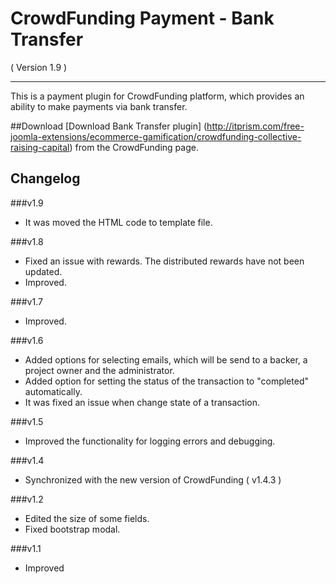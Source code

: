 CrowdFunding Payment - Bank Transfer
==========================
( Version 1.9 )
- - -

This is a payment plugin for CrowdFunding platform, which provides an ability to make payments via bank transfer.

##Download
[Download Bank Transfer plugin] (http://itprism.com/free-joomla-extensions/ecommerce-gamification/crowdfunding-collective-raising-capital) from the CrowdFunding page.

Changelog
---------
###v1.9
* It was moved the HTML code to template file.

###v1.8
* Fixed an issue with rewards. The distributed rewards have not been updated.
* Improved.

###v1.7
* Improved.

###v1.6
* Added options for selecting emails, which will be send to a backer, a project owner and the administrator.
* Added option for setting the status of the transaction to "completed" automatically.
* It was fixed an issue when change state of a transaction.

###v1.5
* Improved the functionality for logging errors and debugging.

###v1.4
* Synchronized with the new version of CrowdFunding ( v1.4.3 )

###v1.2
* Edited the size of some fields.
* Fixed bootstrap modal.

###v1.1
* Improved